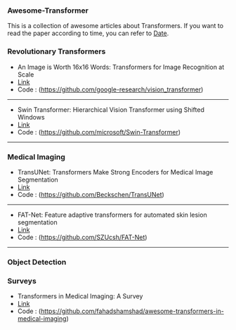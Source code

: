 ### Awesome-Transformer
This is a collection of awesome articles about Transformers. If you want to read the paper according to time, you can refer to [Date](https://github.com/moeinheidari/Awesome-Transformer/blob/main/Data.md).

### Revolutionary Transformers 

* An Image is Worth 16x16 Words: Transformers for Image Recognition at Scale
* [Link](https://arxiv.org/abs/2010.11929)
* Code : (https://github.com/google-research/vision_transformer)
---
* Swin Transformer: Hierarchical Vision Transformer using Shifted Windows
* [Link](https://arxiv.org/abs/2103.14030)
* Code : (https://github.com/microsoft/Swin-Transformer)
---

### Medical Imaging

* TransUNet: Transformers Make Strong Encoders for Medical Image Segmentation
* [Link](https://arxiv.org/abs/2102.04306)
* Code : (https://github.com/Beckschen/TransUNet)
---
* FAT-Net: Feature adaptive transformers for automated skin lesion segmentation
* [Link](https://www.sciencedirect.com/science/article/abs/pii/S1361841521003728)
* Code : (https://github.com/SZUcsh/FAT-Net)
---

### Object Detection



### Surveys

* Transformers in Medical Imaging: A Survey
* [Link](https://arxiv.org/abs/2201.09873)
* Code : (https://github.com/fahadshamshad/awesome-transformers-in-medical-imaging)
